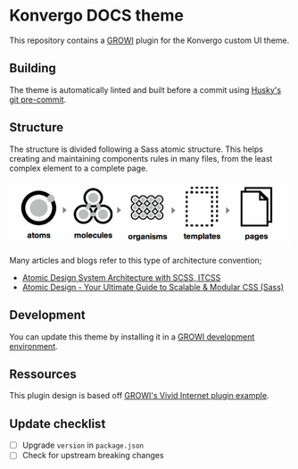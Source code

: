 # Konvergo DOCS theme

This repository contains a [GROWI](https://github.com/weseek/growi) plugin for the Konvergo custom UI theme.

## Building

The theme is automatically linted and built before a commit using [Husky's git pre-commit](https://typicode.github.io/husky/).

## Structure

The structure is divided following a Sass atomic structure. This helps creating and maintaining components rules in many files, from the least complex element to a complete page.

![alt text](sass-atomic.png)

Many articles and blogs refer to this type of architecture convention;

- [Atomic Design System Architecture with SCSS, ITCSS](https://gael-boyenval.gitbook.io/atomic-design-css-architecture-with-itcss-bem-sass/principles/atomic-design-system)
- [Atomic Design - Your Ultimate Guide to Scalable & Modular CSS (Sass)](https://blog.alexdevero.com/atomic-design-scalable-modular-css-sass/)

## Development

You can update this theme by installing it in a [GROWI development environment](https://docs.growi.org/en/dev/startup-v5/dev-env.html).

## Ressources

This plugin design is based off [GROWI's Vivid Internet plugin example](https://github.com/weseek/growi-plugin-theme-vivid-internet).

## Update checklist

- [ ] Upgrade `version` in `package.json`
- [ ] Check for upstream breaking changes
